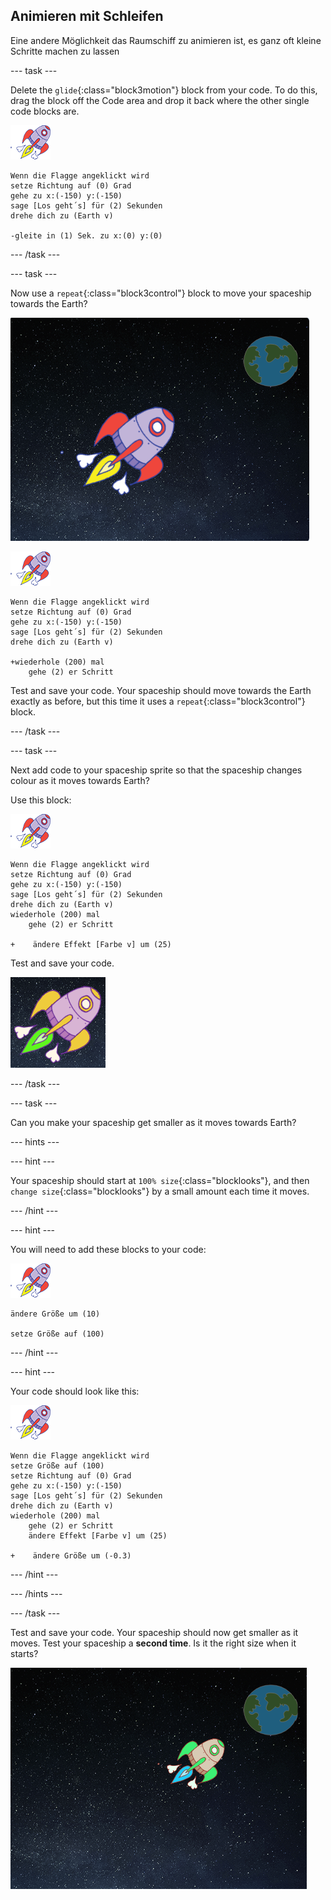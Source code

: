 ## Animieren mit Schleifen

Eine andere Möglichkeit das Raumschiff zu animieren ist, es ganz oft kleine Schritte machen zu lassen

\--- task \---

Delete the `glide`{:class="block3motion"} block from your code. To do this, drag the block off the Code area and drop it back where the other single code blocks are.

![Spaceship sprite](images/sprite-spaceship.png)

```blocks3
Wenn die Flagge angeklickt wird
setze Richtung auf (0) Grad
gehe zu x:(-150) y:(-150)
sage [Los geht´s] für (2) Sekunden
drehe dich zu (Earth v)

-gleite in (1) Sek. zu x:(0) y:(0)
```

\--- /task \---

\--- task \---

Now use a `repeat`{:class="block3control"} block to move your spaceship towards the Earth?

![Testing a spaceship animation](images/space-animate-stage.png)

![Spaceship sprite](images/sprite-spaceship.png)

```blocks3
Wenn die Flagge angeklickt wird
setze Richtung auf (0) Grad
gehe zu x:(-150) y:(-150)
sage [Los geht´s] für (2) Sekunden
drehe dich zu (Earth v)

+wiederhole (200) mal
    gehe (2) er Schritt
```

Test and save your code. Your spaceship should move towards the Earth exactly as before, but this time it uses a `repeat`{:class="block3control"} block.

\--- /task \---

\--- task \---

Next add code to your spaceship sprite so that the spaceship changes colour as it moves towards Earth?

Use this block:

![Spaceship sprite](images/sprite-spaceship.png)

```blocks3
Wenn die Flagge angeklickt wird
setze Richtung auf (0) Grad
gehe zu x:(-150) y:(-150)
sage [Los geht´s] für (2) Sekunden
drehe dich zu (Earth v)
wiederhole (200) mal
    gehe (2) er Schritt

+    ändere Effekt [Farbe v] um (25)
```

Test and save your code.

![Testing a colour-changing spaceship](images/space-colour-test.png)

\--- /task \---

\--- task \---

Can you make your spaceship get smaller as it moves towards Earth?

\--- hints \---

\--- hint \---

Your spaceship should start at `100% size`{:class="blocklooks"}, and then `change size`{:class="blocklooks"} by a small amount each time it moves.

\--- /hint \---

\--- hint \---

You will need to add these blocks to your code:

![Raumschiff-Figur](images/sprite-spaceship.png)

```blocks3
ändere Größe um (10)

setze Größe auf (100)
```

\--- /hint \---

\--- hint \---

Your code should look like this:

![Spaceship sprite](images/sprite-spaceship.png)

```blocks3
Wenn die Flagge angeklickt wird
setze Größe auf (100)
setze Richtung auf (0) Grad
gehe zu x:(-150) y:(-150)
sage [Los geht´s] für (2) Sekunden
drehe dich zu (Earth v)
wiederhole (200) mal
    gehe (2) er Schritt
    ändere Effekt [Farbe v] um (25)

+    ändere Größe um (-0.3)
```

\--- /hint \---

\--- /hints \---

\--- /task \---

Test and save your code. Your spaceship should now get smaller as it moves. Test your spaceship a **second time**. Is it the right size when it starts?

![Testing a shrinking spaceship](images/space-size-test.png)